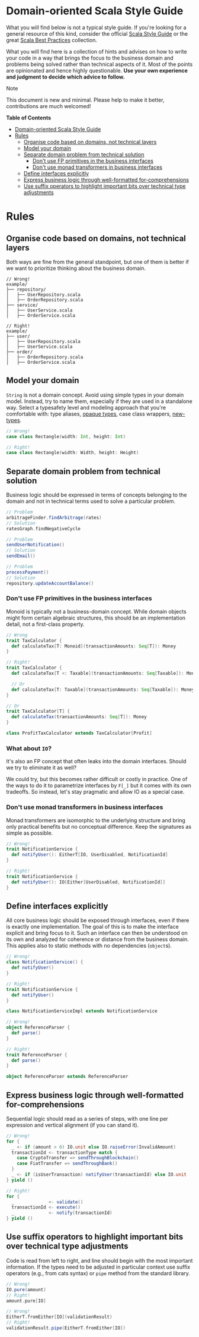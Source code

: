 # Domain-oriented Scala Style Guide

What you will find below is not a typical style guide. If you're looking for a general resource of this kind, consider
the official [Scala Style Guide](https://docs.scala-lang.org/style/) or the
great [Scala Best Practices](https://github.com/alexandru/scala-best-practices) collection.

What you will find here is a collection of hints and advises on how to write your code in a way that brings the focus to
the business domain and problems being solved rather than technical aspects of it. Most of the points are opinionated
and hence highly questionable. **Use your own experience and judgment to decide which advice to follow.**

> [!NOTE]
> This document is new and minimal. Please help to make it better, contributions are much welcomed!

**Table of Contents**
<!-- TOC -->

* [Domain-oriented Scala Style Guide](#domain-oriented-scala-style-guide)
* [Rules](#rules)
    * [Organise code based on domains, not technical layers](#organise-code-based-on-domains-not-technical-layers)
    * [Model your domain](#model-your-domain)
    * [Separate domain problem from technical solution](#separate-domain-problem-from-technical-solution)
        * [Don't use FP primitives in the business interfaces](#dont-use-fp-primitives-in-the-business-interfaces)
        * [Don't use monad transformers in business interfaces](#dont-use-monad-transformers-in-business-interfaces)
    * [Define interfaces explicitly](#define-interfaces-explicitly)
    * [Express business logic through well-formatted for-comprehensions](#express-business-logic-through-well-formatted-for-comprehensions)
    * [Use suffix operators to highlight important bits over technical type adjustments](#use-suffix-operators-to-highlight-important-bits-over-technical-type-adjustments)

<!-- TOC -->

# Rules

## Organise code based on domains, not technical layers

Both ways are fine from the general standpoint, but one of them is better if we want to prioritize thinking about the
business domain.

```
// Wrong!
example/
├── repository/
│   ├── UserRepository.scala
│   ├── OrderRepository.scala
├── service/
│   ├── UserService.scala
│   ├── OrderService.scala

// Right!
example/
├── user/
│   ├── UserRepository.scala
│   ├── UserService.scala
├── order/
│   ├── OrderRepository.scala
│   ├── OrderService.scala
```

## Model your domain

`String` is not a domain concept. Avoid using simple types in your domain model. Instead, try to name them, especially
if they are used in a standalone way. Select a typesafety level and modeling approach that you're comfortable with: type
aliases, [opaque types](https://docs.scala-lang.org/scala3/book/types-opaque-types.html), case class wrappers,
[new-types](https://github.com/estatico/scala-newtype).

```scala 3
// Wrong!
case class Rectangle(width: Int, height: Int)

// Right!
case class Rectangle(width: Width, height: Height)
```

## Separate domain problem from technical solution

Business logic should be expressed in terms of concepts belonging to the domain and not in technical terms used to solve
a particular problem.

```scala 3
// Problem
arbitrageFinder.findArbitrage(rates)
// Solution
ratesGraph.findNegativeCycle

// Problem
sendUserNotification()
// Solution
sendEmail()

// Problem
processPayment()
// Solution
repository.updateAccountBalance()
```

### Don't use FP primitives in the business interfaces

Monoid is typically not a business-domain concept. While domain objects might form certain algebraic structures, this
should be an implementation detail, not a first-class property.

```scala 3
// Wrong
trait TaxCalculator {
  def calculateTax[T: Monoid](transactionAmounts: Seq[T]): Money
}

// Right!
trait TaxCalculator {
  def calculateTax[T <: Taxable](transactionAmounts: Seq[Taxable]): Money

  // Or
  def calculateTax[T: Taxable](transactionAmounts: Seq[Taxable]): Money
}

// Or 
trait TaxCalculator[T] {
  def calculateTax(transactionAmounts: Seq[T]): Money
}

class ProfitTaxCalculator extends TaxCalculator[Profit]
```

### What about `IO`?

It's also an FP concept that often leaks into the domain interfaces. Should we try to eliminate it as well?

We could try, but this becomes rather difficult or costly in practice. One of the ways to do it to parametrize
interfaces by `F[_]` but it comes with its own tradeoffs. So instead, let's stay pragmatic and allow IO as a special
case.

### Don't use monad transformers in business interfaces

Monad transformers are isomorphic to the underlying structure and bring only practical benefits but no conceptual
difference. Keep the signatures as simple as possible.

```scala 3
// Wrong!
trait NotificationService {
  def notifyUser(): EitherT[IO, UserDisabled, NotificationId]
}

// Right!
trait NotificationService {
  def notifyUser(): IO[Either[UserDisabled, NotificationId]]
}
```

## Define interfaces explicitly

All core business logic should be exposed through interfaces, even if there is exactly one implementation. The goal of
this is to make the interface explicit and bring focus to it. Such an interface can then be understood on its own and
analyzed for coherence or distance from the business domain. This applies also to static methods with no
dependencies (`object`s).

```scala 3
// Wrong!
class NotificationService() {
  def notifyUser()
}

// Right!
trait NotificationService {
  def notifyUser()
}

class NotificationServiceImpl extends NotificationService

// Wrong!
object ReferenceParser {
  def parse()
}

// Right!
trait ReferenceParser {
  def parse()
}

object ReferenceParser extends ReferenceParser
```

## Express business logic through well-formatted for-comprehensions

Sequential logic should read as a series of steps, with one line per expression and vertical alignment (if you can stand
it).

```scala 3
// Wrong!
for {
  _ <- if (amount > 0) IO.unit else IO.raiseError(InvalidAmount)
  transactionId <- transactionType match {
    case CryptoTransfer => sendThroughBlockchain()
    case FiatTransfer => sendThroughBank()
  }
  _ <- if (isUserTransaction) notifyUser(transactionId) else IO.unit
} yield ()

// Right!
for {
  _             <- validate()
  transactionId <- execute()
  _             <- notify(transactionId)
} yield ()


```

## Use suffix operators to highlight important bits over technical type adjustments

Code is read from left to right, and line should begin with the most important information. If the types need to be
adjusted in particular context use suffix operators (e.g., from cats syntax) or `pipe` method from the standard library.

```scala 3
// Wrong!
IO.pure(amount)
// Right!
amount.pure[IO]

// Wrong!
EitherT.fromEither[IO](validationResult)
// Right!
validationResult.pipe(EitherT.fromEither[IO])
```
